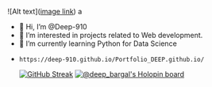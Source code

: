 ![Alt text]([image link](banner.png))
a

- 👋 Hi, I’m @Deep-910
- 👀 I’m interested in projects related to Web development.
- 🌱 I’m currently learning Python for Data Science
-     https://deep-910.github.io/Portfolio_DEEP.github.io/
  [![GitHub Streak](http://github-readme-streak-stats.herokuapp.com?user=Deep-910&theme=onedark-duo&border_radius=4.7&mode=weekly&type=png)](https://git.io/streak-stats)
   [![@deep_bargal's Holopin board](https://holopin.me/deep_bargal)](https://holopin.io/@deep_bargal)


<!---
Deep-910/Deep-910 is a ✨ special ✨ repository because its `README.md` (this file) appears on your GitHub profile.
You can click the Preview link to take a look at your changes.
--->
